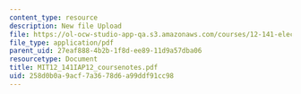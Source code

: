 ```yaml
---
content_type: resource
description: New file Upload
file: https://ol-ocw-studio-app-qa.s3.amazonaws.com/courses/12-141-electron-microprobe-analysis-january-iap-2012/258d0b0a9acf7a3678d6a99ddf91cc98_MIT12_141IAP12_coursenotes.pdf
file_type: application/pdf
parent_uid: 27eaf888-4b2b-1f8d-ee89-11d9a57dba06
resourcetype: Document
title: MIT12_141IAP12_coursenotes.pdf
uid: 258d0b0a-9acf-7a36-78d6-a99ddf91cc98
---
```

